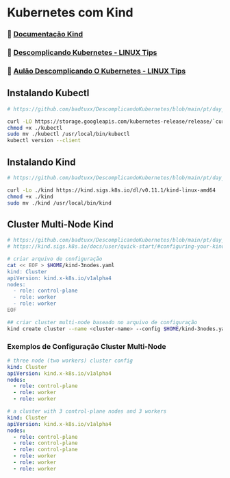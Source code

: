 # Kubernetes com Kind

### 📖 [Documentação Kind](https://kind.sigs.k8s.io/docs/user/quick-start/)
### 📂 [Descomplicando Kubernetes - LINUX Tips](https://github.com/badtuxx/DescomplicandoKubernetes)
### 🎦 [Aulão Descomplicando O Kubernetes - LINUX Tips](https://www.youtube.com/watch?v=zz1p3gjyHgc)

## Instalando Kubectl
``` bash
# https://github.com/badtuxx/DescomplicandoKubernetes/blob/main/pt/day_one/descomplicando_kubernetes.md#kubectl

curl -LO https://storage.googleapis.com/kubernetes-release/release/`curl -s https://storage.googleapis.com/kubernetes-release/release/stable.txt`/bin/linux/amd64/kubectl
chmod +x ./kubectl
sudo mv ./kubectl /usr/local/bin/kubectl
kubectl version --client
```

## Instalando Kind
``` bash
# https://github.com/badtuxx/DescomplicandoKubernetes/blob/main/pt/day_one/descomplicando_kubernetes.md#instala%C3%A7%C3%A3o-no-gnulinux

curl -Lo ./kind https://kind.sigs.k8s.io/dl/v0.11.1/kind-linux-amd64
chmod +x ./kind
sudo mv ./kind /usr/local/bin/kind
```

## Cluster Multi-Node Kind
``` bash
# https://github.com/badtuxx/DescomplicandoKubernetes/blob/main/pt/day_one/descomplicando_kubernetes.md#criando-um-cluster-com-m%C3%BAltiplos-n%C3%B3s-locais-com-o-kind
# https://kind.sigs.k8s.io/docs/user/quick-start/#configuring-your-kind-cluster

# criar arquivo de configuração
cat << EOF > $HOME/kind-3nodes.yaml
kind: Cluster
apiVersion: kind.x-k8s.io/v1alpha4
nodes:
  - role: control-plane
  - role: worker
  - role: worker
EOF

## criar cluster multi-node baseado no arquivo de configuração
kind create cluster --name <cluster-name> --config $HOME/kind-3nodes.yaml
``` 
### Exemplos de Configuração Cluster Multi-Node
``` yaml
# three node (two workers) cluster config
kind: Cluster
apiVersion: kind.x-k8s.io/v1alpha4
nodes:
  - role: control-plane
  - role: worker
  - role: worker
``` 
``` yaml
# a cluster with 3 control-plane nodes and 3 workers
kind: Cluster
apiVersion: kind.x-k8s.io/v1alpha4
nodes:
  - role: control-plane
  - role: control-plane
  - role: control-plane
  - role: worker
  - role: worker
  - role: worker
```
